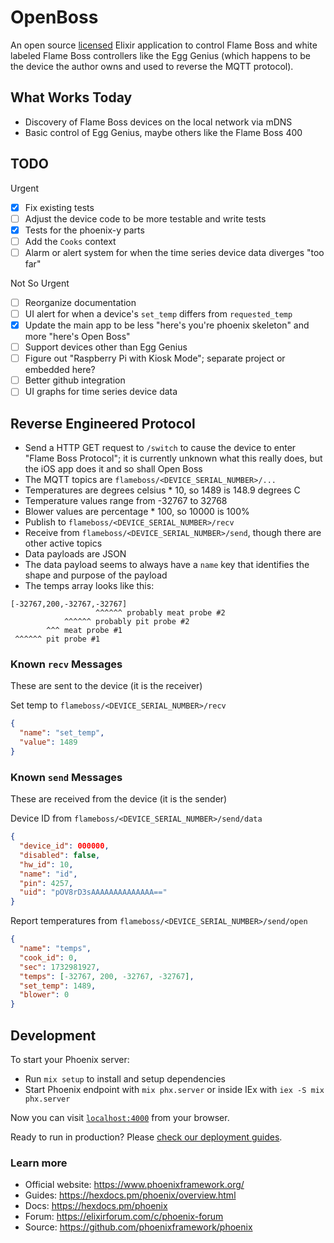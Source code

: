 # OpenBoss

An open source [licensed](LICENSE.txt) Elixir application to control Flame Boss
and white labeled Flame Boss controllers like the Egg Genius (which happens to
be the device the author owns and used to reverse the MQTT protocol).

## What Works Today

- Discovery of Flame Boss devices on the local network via mDNS
- Basic control of Egg Genius, maybe others like the Flame Boss 400

## TODO

Urgent

- [x] Fix existing tests
- [ ] Adjust the device code to be more testable and write tests
- [x] Tests for the phoenix-y parts
- [ ] Add the `Cooks` context
- [ ] Alarm or alert system for when the time series device data diverges "too far"

Not So Urgent

- [ ] Reorganize documentation
- [ ] UI alert for when a device's `set_temp` differs from `requested_temp`
- [x] Update the main app to be less "here's you're phoenix skeleton" and more "here's Open Boss"
- [ ] Support devices other than Egg Genius
- [ ] Figure out "Raspberry Pi with Kiosk Mode"; separate project or embedded here?
- [ ] Better github integration
- [ ] UI graphs for time series device data

## Reverse Engineered Protocol

- Send a HTTP GET request to `/switch` to cause the device to enter "Flame Boss Protocol"; it is currently unknown what this
  really does, but the iOS app does it and so shall Open Boss
- The MQTT topics are `flameboss/<DEVICE_SERIAL_NUMBER>/...`
- Temperatures are degrees celsius \* 10, so 1489 is 148.9 degrees C
- Temperature values range from -32767 to 32768
- Blower values are percentage \* 100, so 10000 is 100%
- Publish to `flameboss/<DEVICE_SERIAL_NUMBER>/recv`
- Receive from `flameboss/<DEVICE_SERIAL_NUMBER>/send`, though there are other active topics
- Data payloads are JSON
- The data payload seems to always have a `name` key that identifies the shape and purpose of the payload
- The temps array looks like this:

```raw
[-32767,200,-32767,-32767]
                   ^^^^^^ probably meat probe #2
            ^^^^^^ probably pit probe #2
        ^^^ meat probe #1
 ^^^^^^ pit probe #1
```

### Known `recv` Messages

These are sent to the device (it is the receiver)

Set temp to `flameboss/<DEVICE_SERIAL_NUMBER>/recv`

```json
{
  "name": "set_temp",
  "value": 1489
}
```

### Known `send` Messages

These are received from the device (it is the sender)

Device ID from `flameboss/<DEVICE_SERIAL_NUMBER>/send/data`

```json
{
  "device_id": 000000,
  "disabled": false,
  "hw_id": 10,
  "name": "id",
  "pin": 4257,
  "uid": "pOV8rD3sAAAAAAAAAAAAAA=="
}
```

Report temperatures from `flameboss/<DEVICE_SERIAL_NUMBER>/send/open`

```json
{
  "name": "temps",
  "cook_id": 0,
  "sec": 1732981927,
  "temps": [-32767, 200, -32767, -32767],
  "set_temp": 1489,
  "blower": 0
}
```

## Development

To start your Phoenix server:

- Run `mix setup` to install and setup dependencies
- Start Phoenix endpoint with `mix phx.server` or inside IEx with `iex -S mix phx.server`

Now you can visit [`localhost:4000`](http://localhost:4000) from your browser.

Ready to run in production? Please [check our deployment guides](https://hexdocs.pm/phoenix/deployment.html).

### Learn more

- Official website: https://www.phoenixframework.org/
- Guides: https://hexdocs.pm/phoenix/overview.html
- Docs: https://hexdocs.pm/phoenix
- Forum: https://elixirforum.com/c/phoenix-forum
- Source: https://github.com/phoenixframework/phoenix
